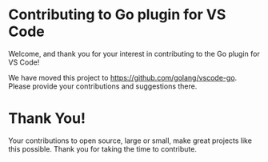 # Contributing to Go plugin for VS Code

Welcome, and thank you for your interest in contributing to the Go plugin for VS
Code!

We have moved this project to https://github.com/golang/vscode-go. Please
provide your contributions and suggestions there.

# Thank You!

Your contributions to open source, large or small, make great projects like this
possible. Thank you for taking the time to contribute.
